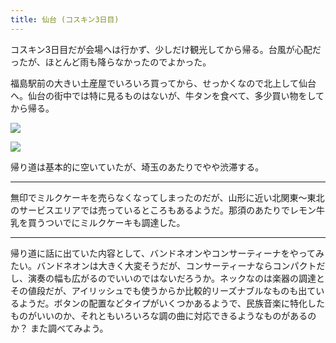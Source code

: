 ```yaml
---
title: 仙台 (コスキン3日目)
---
```


コスキン3日目だが会場へは行かず、少しだけ観光してから帰る。台風が心配だったが、ほとんど雨も降らなかったのでよかった。

福島駅前の大きい土産屋でいろいろ買ってから、せっかくなので北上して仙台へ。仙台の街中では特に見るものはないが、牛タンを食べて、多少買い物をしてから帰る。

![](https://photos.apkas.net/medium/202308/20230813-124258.webp)

![](https://photos.apkas.net/medium/202308/20230813-132210.webp)

帰り道は基本的に空いていたが、埼玉のあたりでやや渋滞する。

---

無印でミルクケーキを売らなくなってしまったのだが、山形に近い北関東〜東北のサービスエリアでは売っているところもあるようだ。那須のあたりでレモン牛乳を買うついでにミルクケーキも調達した。

---

帰り道に話に出ていた内容として、バンドネオンやコンサーティーナをやってみたい。バンドネオンは大きく大変そうだが、コンサーティーナならコンパクトだし、演奏の幅も広がるのでいいのではないだろうか。ネックなのは楽器の調達とその値段だが、アイリッシュでも使うからか比較的リーズナブルなものも出ているようだ。ボタンの配置などタイプがいくつかあるようで、民族音楽に特化したものがいいのか、それともいろいろな調の曲に対応できるようなものがあるのか？ また調べてみよう。
